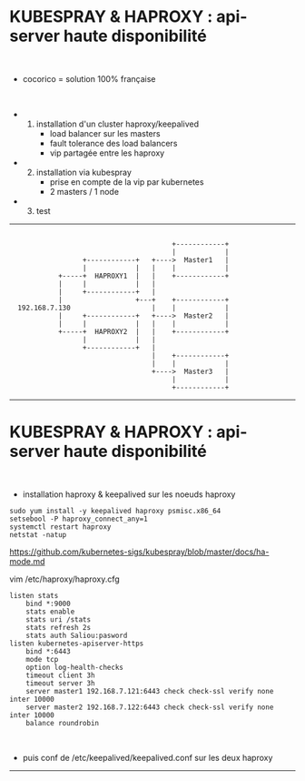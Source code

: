 # KUBESPRAY & HAPROXY : api-server haute disponibilité

<br>

* cocorico = solution 100% française

<br>

* 1. installation d'un cluster haproxy/keepalived
		* load balancer sur les masters
		* fault tolerance des load balancers
		* vip partagée entre les haproxy

* 2. installation via kubespray
		* prise en compte de la vip par kubernetes
		* 2 masters / 1 node

* 3. test


----------------------------------------------------------------------------------------------


```

                                        +------------+
                                        |            |
                  +------------+   +---->  Master1   |
                  |            |   |    |            |
            +-----+  HAPROXY1  |   |    +------------+
            |     |            |   |
            |     +------------+   |
            |                  +---+    +------------+
  192.168.7.130                    |    |            |
            |     +------------+   +---->  Master2   |
            |     |            |   |    |            |
            +-----+  HAPROXY2  |   |    +------------+
                  |            |   |
                  +------------+   |
                                   |    +------------+
                                   |    |            |
                                   +---->  Master3   |
                                        |            |
                                        +------------+
```


----------------------------------------------------------------------------------------------

# KUBESPRAY & HAPROXY : api-server haute disponibilité


<br>

* installation haproxy & keepalived sur les noeuds haproxy

```
sudo yum install -y keepalived haproxy psmisc.x86_64
setsebool -P haproxy_connect_any=1
systemctl restart haproxy
netstat -natup
```

https://github.com/kubernetes-sigs/kubespray/blob/master/docs/ha-mode.md

vim /etc/haproxy/haproxy.cfg

```
listen stats
    bind *:9000
    stats enable
    stats uri /stats
    stats refresh 2s
    stats auth Saliou:pasword
listen kubernetes-apiserver-https
    bind *:6443
    mode tcp
    option log-health-checks
    timeout client 3h
    timeout server 3h
    server master1 192.168.7.121:6443 check check-ssl verify none inter 10000
    server master2 192.168.7.122:6443 check check-ssl verify none inter 10000
    balance roundrobin
```

<br>

* puis conf de /etc/keepalived/keepalived.conf sur les deux haproxy

-------------------------------------------------------------------

